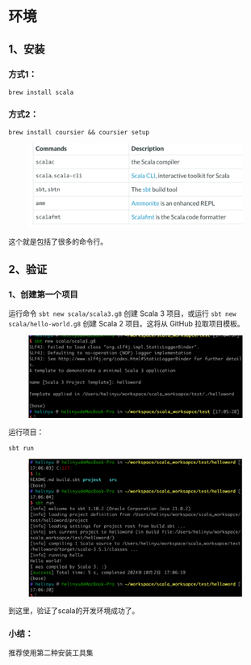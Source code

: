 # 环境

## 1、安装



### 方式1：

```
brew install scala
```

### 方式2：

```
brew install coursier && coursier setup 
```

<figure><img src="../.gitbook/assets/image (1).png" alt=""><figcaption></figcaption></figure>

这个就是包括了很多的命令行。



## 2、验证

### 1、创建第一个项目

运行命令 `sbt new scala/scala3.g8` 创建 Scala 3 项目，或运行 `sbt new scala/hello-world.g8` 创建 Scala 2 项目。这将从 GitHub 拉取项目模板。

<figure><img src="../.gitbook/assets/image (2).png" alt=""><figcaption></figcaption></figure>

运行项目：

```
sbt run 
```

<figure><img src="../.gitbook/assets/image (3).png" alt=""><figcaption></figcaption></figure>

到这里，验证了scala的开发环境成功了。

### 小结：

推荐使用第二种安装工具集



